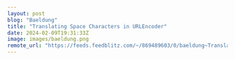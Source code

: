 ```yaml
---
layout: post
blog: "Baeldung"
title: "Translating Space Characters in URLEncoder"
date: 2024-02-09T19:31:33Z
image: images/baeldung.png
remote_url: "https://feeds.feedblitz.com/~/869489603/0/baeldung~Translating-Space-Characters-in-URLEncoder"
---
```

